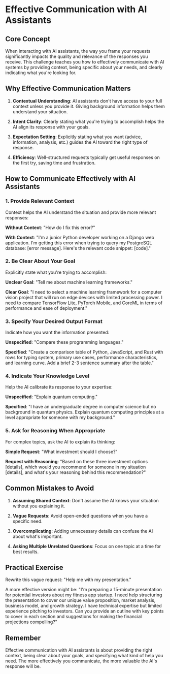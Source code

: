 # Effective Communication with AI Assistants

## Core Concept

When interacting with AI assistants, the way you frame your requests significantly impacts the quality and relevance of the responses you receive. This challenge teaches you how to effectively communicate with AI systems by providing context, being specific about your needs, and clearly indicating what you're looking for.

## Why Effective Communication Matters

1. **Contextual Understanding**: AI assistants don't have access to your full context unless you provide it. Giving background information helps them understand your situation.

2. **Intent Clarity**: Clearly stating what you're trying to accomplish helps the AI align its response with your goals.

3. **Expectation Setting**: Explicitly stating what you want (advice, information, analysis, etc.) guides the AI toward the right type of response.

4. **Efficiency**: Well-structured requests typically get useful responses on the first try, saving time and frustration.

## How to Communicate Effectively with AI Assistants

### 1. Provide Relevant Context

Context helps the AI understand the situation and provide more relevant responses:

**Without Context**: "How do I fix this error?"

**With Context**: "I'm a junior Python developer working on a Django web application. I'm getting this error when trying to query my PostgreSQL database: [error message]. Here's the relevant code snippet: [code]."

### 2. Be Clear About Your Goal

Explicitly state what you're trying to accomplish:

**Unclear Goal**: "Tell me about machine learning frameworks."

**Clear Goal**: "I need to select a machine learning framework for a computer vision project that will run on edge devices with limited processing power. I need to compare TensorFlow Lite, PyTorch Mobile, and CoreML in terms of performance and ease of deployment."

### 3. Specify Your Desired Output Format

Indicate how you want the information presented:

**Unspecified**: "Compare these programming languages."

**Specified**: "Create a comparison table of Python, JavaScript, and Rust with rows for typing system, primary use cases, performance characteristics, and learning curve. Add a brief 2-3 sentence summary after the table."

### 4. Indicate Your Knowledge Level

Help the AI calibrate its response to your expertise:

**Unspecified**: "Explain quantum computing."

**Specified**: "I have an undergraduate degree in computer science but no background in quantum physics. Explain quantum computing principles at a level appropriate for someone with my background."

### 5. Ask for Reasoning When Appropriate

For complex topics, ask the AI to explain its thinking:

**Simple Request**: "What investment should I choose?"

**Request with Reasoning**: "Based on these three investment options [details], which would you recommend for someone in my situation [details], and what's your reasoning behind this recommendation?"

## Common Mistakes to Avoid

1. **Assuming Shared Context**: Don't assume the AI knows your situation without you explaining it.

2. **Vague Requests**: Avoid open-ended questions when you have a specific need.

3. **Overcomplicating**: Adding unnecessary details can confuse the AI about what's important.

4. **Asking Multiple Unrelated Questions**: Focus on one topic at a time for best results.

## Practical Exercise

Rewrite this vague request:
"Help me with my presentation."

A more effective version might be:
"I'm preparing a 15-minute presentation for potential investors about my fitness app startup. I need help structuring the presentation to cover our unique value proposition, market analysis, business model, and growth strategy. I have technical expertise but limited experience pitching to investors. Can you provide an outline with key points to cover in each section and suggestions for making the financial projections compelling?"

## Remember

Effective communication with AI assistants is about providing the right context, being clear about your goals, and specifying what kind of help you need. The more effectively you communicate, the more valuable the AI's response will be.
